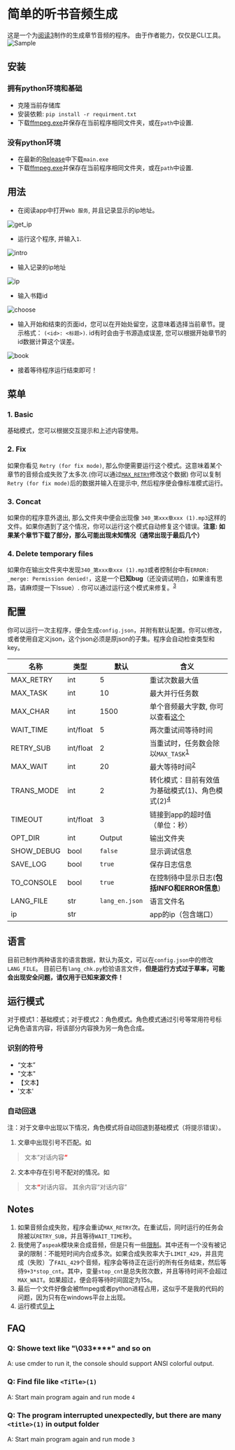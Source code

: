 # 简单的听书音频生成

这是一个为[阅读3](https://github.com/gedoor/legado)制作的生成章节音频的程序。
由于作者能力，仅仅是CLI工具。
![Sample](images/intro.png)

## 安装

### 拥有python环境和基础

- 克隆当前存储库
- 安装依赖: `pip install -r requirment.txt`
- 下载[ffmpeg.exe](https://www.gyan.dev/ffmpeg/builds/ffmpeg-release-essentials.7z)并保存在当前程序相同文件夹，或在`path`中设置.

### 没有python环境

- 在最新的[Release](https://github.com/flt6/Read_tts/releases/latest)中下载`main.exe`
- 下载[ffmpeg.exe](https://www.gyan.dev/ffmpeg/builds/ffmpeg-release-essentials.7z)并保存在当前程序相同文件夹，或在`path`中设置.

## 用法

- 在阅读app中打开`Web 服务`, 并且记录显示的ip地址。

![get_ip](images/get_ip.png)

- 运行这个程序, 并输入`1`.

![intro](images/intro.png)

- 输入记录的ip地址

![ip](images/ip.png)

- 输入书籍id

![choose](images/choose.png)

- 输入开始和结束的页面id，您可以在开始处留空，这意味着选择当前章节。提示格式： `(<id>: <标题>)`. id有时会由于书源造成误差, 您可以根据开始章节的id数据计算这个误差。

![book](images/book.png)

- 接着等待程序运行结束即可！

## 菜单

### 1. Basic

基础模式，您可以根据交互提示和上述内容使用。

### 2. Fix

如果你看见 `Retry (for fix mode)`, 那么你便需要运行这个模式。这意味着某个章节的音频合成失败了太多次.(你可以通过[`MAX_RETRY`](#configurations)修改这个数据) 你可以复制 `Retry (for fix mode)`后的数据并输入在提示中, 然后程序便会像标准模式运行。

### 3. Concat

如果你的程序意外退出, 那么文件夹中便会出现像 `340_第xxx章xxx (1).mp3`这样的文件。如果你遇到了这个情况，你可以运行这个模式自动修复这个错误。**注意: 如果某个章节下载了部分，那么可能出现未知情况（通常出现于最后几个）**

### 4. Delete temporary files

如果你在输出文件夹中发现`340_第xxx章xxx (1).mp3`或者控制台中有`ERROR: _merge: Permission denied!`，这是一个**已知bug**（还没调试明白，如果谁有思路，请麻烦提一下Issue）. 你可以通过运行这个模式来修复。<sup>[3](#Notes)</sup>

## 配置

你可以运行一次主程序，便会生成`config.json`，并附有默认配置。你可以修改，或者使用自定义json，这个json必须是原json的子集。程序会自动检查类型和key。

|名称|类型|默认|含义|
|-|-|-|-|
|MAX_RETRY|int|5|重试次数最大值|
|MAX_TASK|int|10|最大并行任务数|
|MAX_CHAR|int|1500|单个音频最大字数, 你可以查看[这个](https://github.com/kxxt/aspeak#limitations)|
|WAIT_TIME|int/float|5|两次重试间等待时间|
|RETRY_SUB|int/float|2|当重试时，任务数会除以`MAX_TASK`<sup>[1](#Notes)</sup>|
|MAX_WAIT|int|20|最大等待时间<sup>[2](#Notes)</sup>|
|TRANS_MODE|int|2|转化模式：目前有效值为基础模式(1)、角色模式(2)<sup>[4](#Notes)</sup>|
|TIMEOUT|int/float|3|链接到app的超时值（单位：秒）|
|OPT_DIR|int|Output|输出文件夹|
|SHOW_DEBUG|bool|`false`|显示调试信息|
|SAVE_LOG|bool|`true`|保存日志信息|
|TO_CONSOLE|bool|`true`|在控制待中显示日志(**包括INFO和ERROR信息**)|
|LANG_FILE|str|`lang_en.json`|语言文件名|
|ip|str||app的ip（包含端口）|

## 语言

目前已制作两种语言的语言数据，默认为英文，可以在`config.json`中的修改`LANG_FILE`。
目前已有`lang_chk.py`检验语言文件，**但是运行方式过于草率，可能会出现安全问题，请仅用于已知来源文件！**

## 运行模式

对于模式1：基础模式；对于模式2：角色模式。角色模式通过引号等常用符号标记角色语言内容，将该部分内容换为另一角色合成。

### 识别的符号

- “文本”
- "文本"
- 【文本】
- '文本'

### 自动回退

注：对于文章中出现以下情况，角色模式将自动回退到基础模式（将提示错误）。

1. 文章中出现引号不匹配。如

> 文本“对话内容<b><font color=red>“</font></b>

2. 文本中存在引号不配对的情况。如

> 文本<b><font color=red>“</font></b>对话内容。
> 其余内容“对话内容”

## Notes

1. 如果音频合成失败，程序会重试`MAX_RETRY`次。在重试后，同时运行的任务会除被以`RETRY_SUB`，并且等待`WAIT_TIME`秒。
2. 我使用了`aspeak`模块来合成音频，但是只有一些[限制](https://github.com/kxxt/aspeak#limitations)。其中还有一个没有被记录的限制：不能短时间内合成多次。如果合成失败率大于`LIMIT_429`，并且完成（失败）了`FAIL_429`个音频，程序会等待正在运行的所有任务结束，然后等待`9+3*stop_cnt`。其中，变量`stop_cnt`是总失败次数，并且等待时间不会超过`MAX_WAIT`。如果超过，便会将等待时间固定为15s。
3. 最后一个文件好像会被ffmpeg或者python进程占用，这似乎不是我的代码的问题，因为只有在windows平台上出现。
4. 运行模式[见上](#运行模式)

## FAQ

### Q: Showe text like "\033****" and so on

A: use cmder to run it, the console should support ANSI colorful output.

### Q: Find file like `<TiTle>(1)`

A: Start main program again and run mode `4`

### Q: The program interrupted unexpectedly, but there are many `<title>(1)` in output folder

A: Start main program again and run mode `3`
